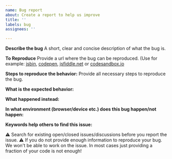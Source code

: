 ```yaml
---
name: Bug report
about: Create a report to help us improve
title: ''
labels: bug
assignees: ''

---
```


**Describe the bug**
A short, clear and concise description of what the bug is.

**To Reproduce**
Provide a url where the bug can be reproduced. (Use for example: [jsbin](https://jsbin.com), [codepen](https://codepen.io), [jsfiddle.net](https://jsfiddle.net) or [codesandbox.io](https://codesandbox.io)

**Steps to reproduce the behavior:**
Provide all necessary steps to reproduce the bug. 

**What is the expected behavior:**


**What happened instead:**


**In what environment (browser/device etc.) does this bug happen/not happen:**

**Keywords help others to find this issue:**

⚠️ Search for existing open/closed issues/discussions before you report the issue.
⚠️ If you do not provide enough information to reproduce your bug. We won't be able to work on the issue. In most cases just providing a fraction of your code is not enough!
